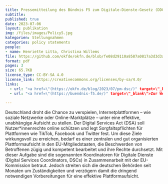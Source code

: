 ```yaml
---
title: Pressemitteilung des Bündnis F5 zum Digitale-Dienste-Gesetz (DDG)
subtitle: 
published: true
date: 2023-07-06
layout: publikation
img: /files/images/Policy5.jpg
kategorien: Stellungnahmen
categories: policy statements
people:
- name: Henriette Litta, Christina Willems
file: https://github.com/okfde/okfn.de/blob/fe08d29110a8587a0817a3d3d3a0acf15449fdc2/static/files/publikationen/2023_F5_PM_DDG.pdf?raw=true
format: pdf
pages: 3
size: 65.7KB
license_type: CC-BY-SA 4.0
license_link: https://creativecommons.org/licenses/by-sa/4.0/
links: 
  - url: "<a href=\"(https://okfn.de/blog/2023/07/pm-dsc/)" target=\"_blank\">Zum Blogartikel</a>"
  - url: "<a href=\"(https://buendnis-f5.de/)" target=\"_blank\">Zur Website des Bündnis F5</a>"
  
---
```


Deutschland droht die Chance zu verspielen, Internetplattformen – wie soziale Netzwerke oder Online-Marktplätze – unter eine effektive, unabhängige Aufsicht zu stellen. Der Digital Services Act (DSA) soll Nutzer*innenrechte online schützen und legt Sorgfaltspflichten für Plattformen wie TikTok, Facebook und Twitter fest. Um diese Ziele wirkungsvoll zu erreichen, bedarf es einer zentralen und gut organisierten Plattformaufsicht in den EU-Mitgliedstaaten, die Beschwerden von Betroffenen zügig und kompetent bearbeitet und ihre Rechte durchsetzt. Mit dieser Aufgabe sind die sogenannten Koordinatoren für Digitale Dienste (Digital Services Coordinators, DSCs) in Zusammenarbeit mit der EU-Kommission betraut. Jedoch streiten sich die deutschen Behörden seit Monaten um Zuständigkeiten und verzögern damit die dringend notwendigen Vorbereitungen für eine effektive Plattformaufsicht.
 

